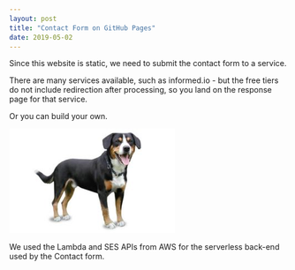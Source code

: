 ```yaml
---
layout: post
title: "Contact Form on GitHub Pages"
date: 2019-05-02
---
```


<p>Since this website is static, we need to submit the contact form to a service.</p>  

<p>There are many services available, such as informed.io - but the free tiers do not include redirection after processing, so you land on the response page for that service.</p>   

<p>Or you can build your own.</p>

![Dog shown for no good reason.](/imgs/mountain-dog.jpg)
  
<p>We used the Lambda and SES APIs from AWS for the serverless back-end used by the Contact form.</p>  
 
